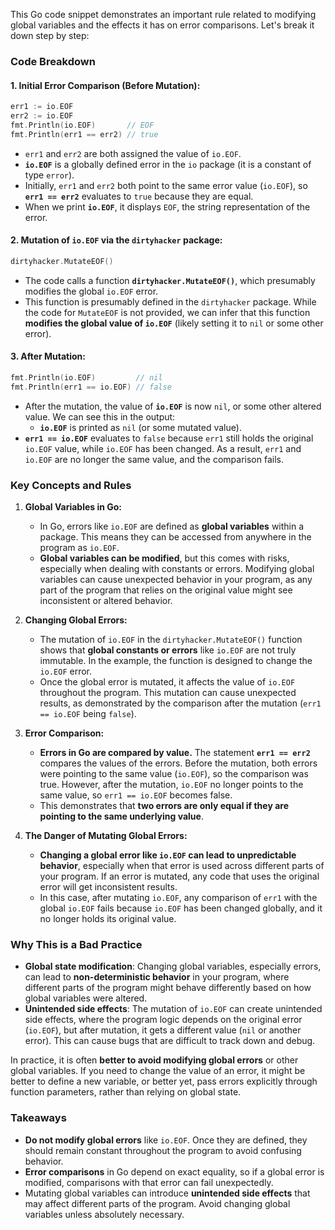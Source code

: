 This Go code snippet demonstrates an important rule related to modifying global variables and the effects it has on error comparisons. Let's break it down step by step:

### Code Breakdown

#### 1. **Initial Error Comparison (Before Mutation):**
```go
err1 := io.EOF
err2 := io.EOF
fmt.Println(io.EOF)       // EOF
fmt.Println(err1 == err2) // true
```

- `err1` and `err2` are both assigned the value of `io.EOF`.
- **`io.EOF`** is a globally defined error in the `io` package (it is a constant of type `error`).
- Initially, `err1` and `err2` both point to the same error value (`io.EOF`), so **`err1 == err2`** evaluates to `true` because they are equal.
- When we print **`io.EOF`**, it displays `EOF`, the string representation of the error.

#### 2. **Mutation of `io.EOF` via the `dirtyhacker` package:**
```go
dirtyhacker.MutateEOF()
```

- The code calls a function **`dirtyhacker.MutateEOF()`**, which presumably modifies the global `io.EOF` error. 
- This function is presumably defined in the `dirtyhacker` package. While the code for `MutateEOF` is not provided, we can infer that this function **modifies the global value of `io.EOF`** (likely setting it to `nil` or some other error).

#### 3. **After Mutation:**
```go
fmt.Println(io.EOF)         // nil
fmt.Println(err1 == io.EOF) // false
```

- After the mutation, the value of **`io.EOF`** is now `nil`, or some other altered value. We can see this in the output:
  - **`io.EOF`** is printed as `nil` (or some mutated value).
- **`err1 == io.EOF`** evaluates to `false` because `err1` still holds the original `io.EOF` value, while `io.EOF` has been changed. As a result, `err1` and `io.EOF` are no longer the same value, and the comparison fails.

### Key Concepts and Rules

1. **Global Variables in Go:**
   - In Go, errors like `io.EOF` are defined as **global variables** within a package. This means they can be accessed from anywhere in the program as `io.EOF`.
   - **Global variables can be modified**, but this comes with risks, especially when dealing with constants or errors. Modifying global variables can cause unexpected behavior in your program, as any part of the program that relies on the original value might see inconsistent or altered behavior.

2. **Changing Global Errors:**
   - The mutation of `io.EOF` in the `dirtyhacker.MutateEOF()` function shows that **global constants or errors** like `io.EOF` are not truly immutable. In the example, the function is designed to change the `io.EOF` error.
   - Once the global error is mutated, it affects the value of `io.EOF` throughout the program. This mutation can cause unexpected results, as demonstrated by the comparison after the mutation (`err1 == io.EOF` being `false`).

3. **Error Comparison:**
   - **Errors in Go are compared by value.** The statement **`err1 == err2`** compares the values of the errors. Before the mutation, both errors were pointing to the same value (`io.EOF`), so the comparison was true. However, after the mutation, `io.EOF` no longer points to the same value, so `err1 == io.EOF` becomes false.
   - This demonstrates that **two errors are only equal if they are pointing to the same underlying value**.

4. **The Danger of Mutating Global Errors:**
   - **Changing a global error like `io.EOF` can lead to unpredictable behavior**, especially when that error is used across different parts of your program. If an error is mutated, any code that uses the original error will get inconsistent results.
   - In this case, after mutating `io.EOF`, any comparison of `err1` with the global `io.EOF` fails because `io.EOF` has been changed globally, and it no longer holds its original value.

### Why This is a Bad Practice

- **Global state modification**: Changing global variables, especially errors, can lead to **non-deterministic behavior** in your program, where different parts of the program might behave differently based on how global variables were altered.
- **Unintended side effects**: The mutation of `io.EOF` can create unintended side effects, where the program logic depends on the original error (`io.EOF`), but after mutation, it gets a different value (`nil` or another error). This can cause bugs that are difficult to track down and debug.
  
In practice, it is often **better to avoid modifying global errors** or other global variables. If you need to change the value of an error, it might be better to define a new variable, or better yet, pass errors explicitly through function parameters, rather than relying on global state.

### Takeaways

- **Do not modify global errors** like `io.EOF`. Once they are defined, they should remain constant throughout the program to avoid confusing behavior.
- **Error comparisons** in Go depend on exact equality, so if a global error is modified, comparisons with that error can fail unexpectedly.
- Mutating global variables can introduce **unintended side effects** that may affect different parts of the program. Avoid changing global variables unless absolutely necessary.